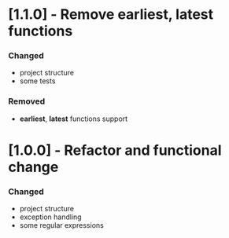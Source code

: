 # [1.1.0] - Remove **earliest**, **latest** functions
### Changed
- project structure
- some tests
### Removed
- **earliest**, **latest** functions support

# [1.0.0] - Refactor and functional change

### Changed
- project structure
- exception handling
- some regular expressions